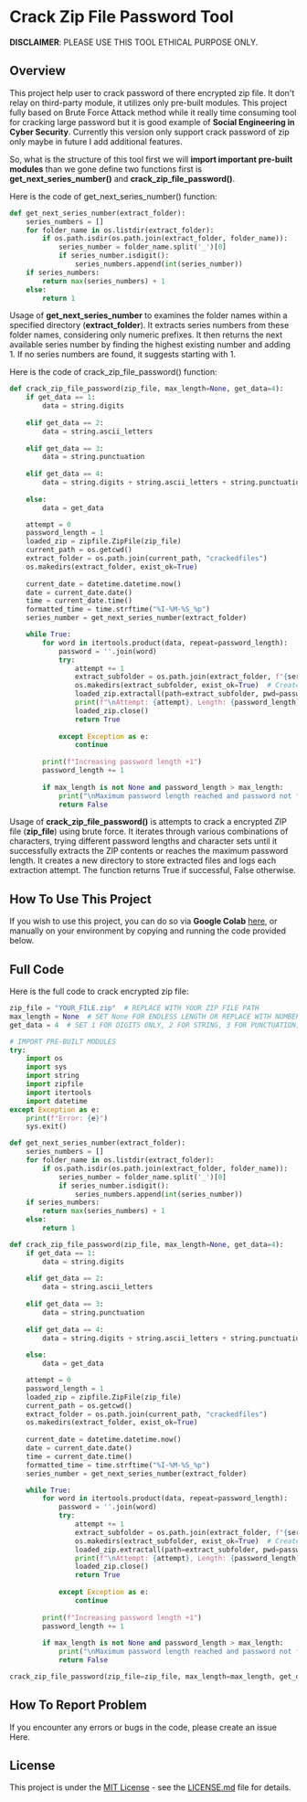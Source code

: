 # Crack Zip File Password Tool

**DISCLAIMER**: PLEASE USE THIS TOOL ETHICAL PURPOSE ONLY.

## Overview
This project help user to crack password of there encrypted zip file. It don't relay on third-party module, it utilizes only pre-built modules. This project fully based on Brute Force Attack method while it really time consuming tool for cracking large password but it is good example of **Social Engineering in Cyber Security**. Currently this version only support crack password of zip only maybe in future I add additional features.

So, what is the structure of this tool first we will **import important pre-built modules** than we gone define two functions first is **get_next_series_number()** and **crack_zip_file_password()**. 

Here is the code of get_next_series_number() function:
```python
def get_next_series_number(extract_folder):
    series_numbers = []
    for folder_name in os.listdir(extract_folder):
        if os.path.isdir(os.path.join(extract_folder, folder_name)):
            series_number = folder_name.split('_')[0]
            if series_number.isdigit():
                series_numbers.append(int(series_number))
    if series_numbers:
        return max(series_numbers) + 1
    else:
        return 1
```

Usage of **get_next_series_number** to examines the folder names within a specified directory (**extract_folder**). It extracts series numbers from these folder names, considering only numeric prefixes. It then returns the next available series number by finding the highest existing number and adding 1. If no series numbers are found, it suggests starting with 1.

Here is the code of crack_zip_file_password() function:
```python
def crack_zip_file_password(zip_file, max_length=None, get_data=4):    
    if get_data == 1:    	
    	data = string.digits
    	
    elif get_data == 2:
    	data = string.ascii_letters
    	
    elif get_data == 3:
    	data = string.punctuation
    	
    elif get_data == 4:
    	data = string.digits + string.ascii_letters + string.punctuation
    
    else:
    	data = get_data

    attempt = 0    	
    password_length = 1
    loaded_zip = zipfile.ZipFile(zip_file)
    current_path = os.getcwd()
    extract_folder = os.path.join(current_path, "crackedfiles")  
    os.makedirs(extract_folder, exist_ok=True)  
    
    current_date = datetime.datetime.now()
    date = current_date.date()
    time = current_date.time()
    formatted_time = time.strftime("%I-%M-%S_%p")  
    series_number = get_next_series_number(extract_folder)

    while True:
        for word in itertools.product(data, repeat=password_length):
            password = ''.join(word)
            try:
                attempt += 1
                extract_subfolder = os.path.join(extract_folder, f"{series_number}_{zip_file}_{date}_{formatted_time}")  # Subfolder for each extraction attempt
                os.makedirs(extract_subfolder, exist_ok=True)  # Create the subfolder
                loaded_zip.extractall(path=extract_subfolder, pwd=password.encode())  # Extract files into subfolder
                print(f"\nAttempt: {attempt}, Length: {password_length}, Password: {password}\n{zip_file} successfully extracted at {extract_subfolder}")                            
                loaded_zip.close()
                return True
              
            except Exception as e:
                continue
                
        print(f"Increasing password length +1")
        password_length += 1        
                
        if max_length is not None and password_length > max_length:
            print("\nMaximum password length reached and password not found!")
            return False
```
            
Usage of **crack_zip_file_password()** is attempts to crack a encrypted ZIP file (**zip_file**) using brute force. It iterates through various combinations of characters, trying different password lengths and character sets until it successfully extracts the ZIP contents or reaches the maximum password length. It creates a new directory to store extracted files and logs each extraction attempt. The function returns True if successful, False otherwise.

## How To Use This Project
If you wish to use this project, you can do so via **Google Colab** [here](https://github.com/AbhijeetKumarThakur2198/Python_Projects/tree/main/Projects_List/Crack_Zip_File_Password_Tool/CrackZipFilePassword.ipyb), or manually on your environment by copying and running the code provided below.

## Full Code
Here is the full code to crack encrypted zip file:
```python
zip_file = "YOUR_FILE.zip"  # REPLACE WITH YOUR ZIP FILE PATH
max_length = None  # SET None FOR ENDLESS LENGTH OR REPLACE WITH NUMBER LIKE 10, 20, 30 AND SO ON
get_data = 4  # SET 1 FOR DIGITS ONLY, 2 FOR STRING, 3 FOR PUNCTUATION, 4 FOR ALL OR WRITE DATA MANUALLY

# IMPORT PRE-BUILT MODULES
try:		
    import os
    import sys
    import string
    import zipfile    
    import itertools
    import datetime
except Exception as e:
	print(f"Error: {e}")
	sys.exit()

def get_next_series_number(extract_folder):
    series_numbers = []
    for folder_name in os.listdir(extract_folder):
        if os.path.isdir(os.path.join(extract_folder, folder_name)):
            series_number = folder_name.split('_')[0]
            if series_number.isdigit():
                series_numbers.append(int(series_number))
    if series_numbers:
        return max(series_numbers) + 1
    else:
        return 1

def crack_zip_file_password(zip_file, max_length=None, get_data=4):    
    if get_data == 1:    	
    	data = string.digits
    	
    elif get_data == 2:
    	data = string.ascii_letters
    	
    elif get_data == 3:
    	data = string.punctuation
    	
    elif get_data == 4:
    	data = string.digits + string.ascii_letters + string.punctuation
    
    else:
    	data = get_data

    attempt = 0    	
    password_length = 1
    loaded_zip = zipfile.ZipFile(zip_file)
    current_path = os.getcwd()
    extract_folder = os.path.join(current_path, "crackedfiles")  
    os.makedirs(extract_folder, exist_ok=True)  
    
    current_date = datetime.datetime.now()
    date = current_date.date()
    time = current_date.time()
    formatted_time = time.strftime("%I-%M-%S_%p")  
    series_number = get_next_series_number(extract_folder)

    while True:
        for word in itertools.product(data, repeat=password_length):
            password = ''.join(word)
            try:
                attempt += 1
                extract_subfolder = os.path.join(extract_folder, f"{series_number}_{zip_file}_{date}_{formatted_time}")  # Subfolder for each extraction attempt
                os.makedirs(extract_subfolder, exist_ok=True)  # Create the subfolder
                loaded_zip.extractall(path=extract_subfolder, pwd=password.encode())  # Extract files into subfolder
                print(f"\nAttempt: {attempt}, Length: {password_length}, Password: {password}\n{zip_file} successfully extracted at {extract_subfolder}")                            
                loaded_zip.close()
                return True
              
            except Exception as e:
                continue
                
        print(f"Increasing password length +1")
        password_length += 1        
                
        if max_length is not None and password_length > max_length:
            print("\nMaximum password length reached and password not found!")
            return False

crack_zip_file_password(zip_file=zip_file, max_length=max_length, get_data=get_data)
```

## How To Report Problem
If you encounter any errors or bugs in the code, please create an issue Here.

## License
This project is under the [MIT License](https://github.com/AbhijeetKumarThakur2198/Python_Projects/tree/main/Projects_List/LICENSE.md) - see the [LICENSE.md](https://github.com/AbhijeetKumarThakur2198/Python_Projects/tree/main/Projects_List/LICENSE.md) file for details.
